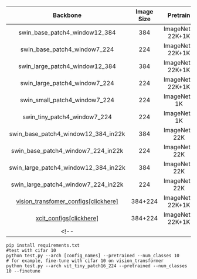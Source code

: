 |   Backbone    | Image Size |    Pretrain     |epoch  | Val Acc%  |            Plots             |
| :-----------: | :--------: | :-------------: | :----: | :-------: | :--------------------------: |
|   swin_base_patch4_window12_384   |    384     | ImageNet-22K+1K |      |       |                              |
| swin_base_patch4_window7_224 |    224     |   ImageNet-22K+1K   |      |       |                              |
| swin_large_patch4_window12_384  |    384     |   ImageNet-22K+1K   |      |        |                              |
| swin_large_patch4_window7_224  |    224     | ImageNet-22K+1K |      |       |                              |
| swin_small_patch4_window7_224 |    224     |   ImageNet-1K   |      |       |                              |
| swin_tiny_patch4_window7_224 |    224     | ImageNet-1K |      |       |
| swin_base_patch4_window12_384_in22k |    384     | ImageNet-22K |  |  | |
| swin_base_patch4_window7_224_in22k |    224     | ImageNet-22K |  |  | |
| swin_large_patch4_window12_384_in22k |    384     | ImageNet-22K |  |  | |
| swin_large_patch4_window7_224_in22k |    224     | ImageNet-22K |  |  | |
| [vision_transfomer_configs[clickhere]](./medTrans\supervised\models\vision_transformer.py) |     384+224    | ImageNet-22K+1K |  |  | |
| [xcit_configs[clickhere]](./medTrans\supervised\models\xcit.py) |     384+224    | ImageNet-22K+1K |  |  | |
<!-- |  |  |  |  |  |  |  | -->
```
pip install requirements.txt
#test with cifar 10
python test.py --arch [config_names] --pretrained --num_classes 10
# for example, fine-tune with cifar 10 on vision_transformer
python test.py --arch vit_tiny_patch16_224 --pretrained --num_classes 10 --finetune
```